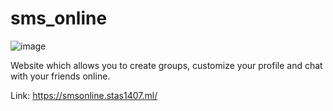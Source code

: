 # sms_online

![image](https://user-images.githubusercontent.com/51759910/159530531-40873a76-7f0d-4a6d-815d-734ec6716185.png)

Website which allows you to create groups, customize your profile and chat with your friends online.

Link: https://smsonline.stas1407.ml/
